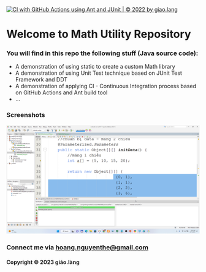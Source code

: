 [![CI with GitHub Actions using Ant and JUnit | © 2022 by giao.lang](https://github.com/doit-now/mathutil-ant-se1617/actions/workflows/mathutil-ci-ant.yml/badge.svg)](https://github.com/doit-now/mathutil-ant-se1617/actions/workflows/mathutil-ci-ant.yml)

# Welcome to Math Utility Repository 
### You will find in this repo the following stuff (Java source code):

* A demonstration of using static to create a custom Math library 
* A demonstration of using Unit Test technique based on JUnit Test Framework and DDT
* A demonstration of applying CI - Continuous Integration process based on GitHub Actions and Ant build tool
* ...

### Screenshots
![source_code_junit](https://github.com/doit-now/mathutil-ant-se1617/blob/main/screenshots/source_code_with_junit.png)

### Connect me via hoang.nguyenthe@gmail.com
#### Copyright &#169; 2023 giáo.làng
  
